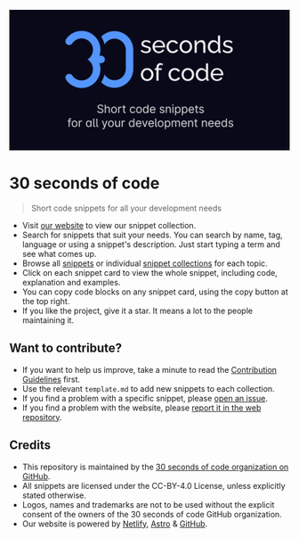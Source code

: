 [![Logo](/logo.png)](https://30secondsofcode.org/js/p/1)

# 30 seconds of code

> Short code snippets for all your development needs

* Visit [our website](https://30secondsofcode.org) to view our snippet collection.
* Search for snippets that suit your needs. You can search by name, tag, language or using a snippet's description. Just start typing a term and see what comes up.
* Browse all [snippets](https://30secondsofcode.org/snippets/p/1) or individual [snippet collections](https://30secondsofcode.org/collections/p/1) for each topic.
* Click on each snippet card to view the whole snippet, including code, explanation and examples.
* You can copy code blocks on any snippet card, using the copy button at the top right.
* If you like the project, give it a star. It means a lot to the people maintaining it.

## Want to contribute?

* If you want to help us improve, take a minute to read the [Contribution Guidelines](/CONTRIBUTING.md) first.
* Use the relevant `template.md` to add new snippets to each collection.
* If you find a problem with a specific snippet, please [open an issue](https://github.com/30-seconds/30-seconds-of-code/issues/new).
* If you find a problem with the website, please [report it in the web repository](https://github.com/30-seconds/30-seconds-web/issues/new).

## Credits

* This repository is maintained by the [30 seconds of code organization on GitHub](https://github.com/30-seconds).
* All snippets are licensed under the CC-BY-4.0 License, unless explicitly stated otherwise.
* Logos, names and trademarks are not to be used without the explicit consent of the owners of the 30 seconds of code GitHub organization.
* Our website is powered by [Netlify](https://www.netlify.com/), [Astro](https://astro.build/) & [GitHub](https://github.com/).
